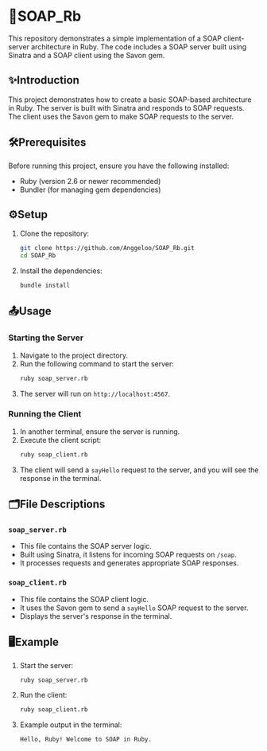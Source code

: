 # 🚀SOAP_Rb 

This repository demonstrates a simple implementation of a SOAP client-server architecture in Ruby. The code includes a SOAP server built using Sinatra and a SOAP client using the Savon gem.

## ✨Introduction 

This project demonstrates how to create a basic SOAP-based architecture in Ruby. The server is built with Sinatra and responds to SOAP requests. The client uses the Savon gem to make SOAP requests to the server.

## 🛠️Prerequisites 

Before running this project, ensure you have the following installed:

- Ruby (version 2.6 or newer recommended)
- Bundler (for managing gem dependencies)

## ⚙️Setup 

1. Clone the repository:
   ```bash
   git clone https://github.com/Anggeloo/SOAP_Rb.git
   cd SOAP_Rb
   ```

2. Install the dependencies:
   ```bash
   bundle install
   ```

## 📤Usage 

### Starting the Server

1. Navigate to the project directory.
2. Run the following command to start the server:
   ```bash
   ruby soap_server.rb
   ```
3. The server will run on `http://localhost:4567`.

### Running the Client

1. In another terminal, ensure the server is running.
2. Execute the client script:
   ```bash
   ruby soap_client.rb
   ```
3. The client will send a `sayHello` request to the server, and you will see the response in the terminal.

## 🗂️File Descriptions 

### `soap_server.rb`

- This file contains the SOAP server logic.
- Built using Sinatra, it listens for incoming SOAP requests on `/soap`.
- It processes requests and generates appropriate SOAP responses.

### `soap_client.rb`

- This file contains the SOAP client logic.
- It uses the Savon gem to send a `sayHello` SOAP request to the server.
- Displays the server's response in the terminal.

## 🖥️Example 

1. Start the server:
   ```bash
   ruby soap_server.rb
   ```
2. Run the client:
   ```bash
   ruby soap_client.rb
   ```
3. Example output in the terminal:
   ```
   Hello, Ruby! Welcome to SOAP in Ruby.
   ```